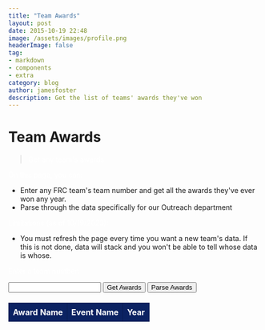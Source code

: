 ```yaml
---
title: "Team Awards"
layout: post
date: 2015-10-19 22:48
image: /assets/images/profile.png
headerImage: false
tag:
- markdown
- components
- extra
category: blog
author: jamesfoster 
description: Get the list of teams' awards they've won
---
```


# Team Awards
> Get any team's awards

On this page, you can:

- Enter any FRC team's team number and get all the awards they've ever won any year.
- Parse through the data specifically for our Outreach department

Limitations (as of 10/19/2023):

- You must refresh the page every time you want a new team's data. If this is not done, data will stack and you won't be able to tell whose data is whose.

<html lang="en">
<head>
    <meta charset="UTF-8">
    <meta name="viewport" content="width=device-width, initial-scale=1.0">
    <title>Team Awards</title>
    <style>
        p, table, thead, tr, th, td, tbody {
            color: white;
        }
        table {
            border-collapse: collapse;
            width: 100%;
            margin-top: 20px;
        }
        thead {
            background-color: #0b2262;
            color: white;
        }
        th, td {
            border: 1px solid #091b4f;
            padding: 8px;
            text-align: left;
        }
        tr:nth-child(even) {
            background-color: #091b4f;
        }
        .winner-background {
            background-color: #FFA500;
        }
        .impact-background {
            background-color: #61C0BF;
        }
        .rei-background {
            background-color: green;
        }
    </style>
</head>
<body>
    <p>Enter a team number:</p>
    <input id="teamNumber" type="text">
    <button onclick="fetchAwards()">Get Awards</button>
    <button onclick="parseAwards()">Parse Awards</button>
    <table id="data-table">
        <thead>
            <tr>
                <th>Award Name</th>
                <th>Event Name</th>
                <th>Year</th>
            </tr>
        </thead>
        <tbody>
            <!-- Data will be displayed here -->
        </tbody>
    </table>
    <script>
        function fetchAwards() {
            // Clear existing rows in the table (except headers)
            const dataTable = document.getElementById("data-table");
            const tbody = dataTable.querySelector("tbody");
            tbody.innerHTML = ""; // Remove all rows
            const teamNumber = document.getElementById("teamNumber").value;
            const apiKey = "IJGdHobToWBkfqCzNHRKGWKyy66mMiOl7A7IOs1WjcgfS4d6sIryBqQWsALTPTVv";
            const apiUrl = "https://www.thebluealliance.com/api/v3";
            const teamKey = "frc" + teamNumber; // Replace with the team key you want to retrieve awards for
            // Define the endpoint and parameters
            const endpoint = `/team/${teamKey}/awards`;
            const requestUrl = `${apiUrl}${endpoint}`;
            fetch(requestUrl, {
                headers: {
                    "X-TBA-Auth-Key": apiKey,
                }
            })
            .then(response => response.json())
            .then(data => {
                if (Array.isArray(data)) {
                    console.log(data);
                    // Iterate through the award data and create table rows
                    data.forEach(award => {
                        const row = dataTable.insertRow();         
                        // Create cells for each piece of data
                        const awardNameCell = row.insertCell(0);
                        const eventNameCell = row.insertCell(1);
                        const yearCell = row.insertCell(2);
                        // Populate the cells with award data
                        awardNameCell.textContent = award.name;
                        eventNameCell.textContent = award.event_name;
                        yearCell.textContent = award.year;
                    });
                } else {
                    console.error("Data received from the API is not an array.");
                }
            })
            .catch(error => {
                console.error("Error fetching data:", error);
            });
        }
        function parseAwards() {
            const dataTable = document.getElementById("data-table");
            const rows = dataTable.querySelectorAll("tr");
            rows.forEach(row => {
                const cells = row.querySelectorAll("td");
                cells.forEach(cell => {
                    const text = cell.textContent;
                    if (text.includes("Regional Winners")) {
                        cell.classList.add("winner-background");
                    } else if (text.includes("Regional Chairman's Award") || text.includes("Regional FIRST Impact Award")) {
                        cell.classList.add("impact-background");
                    } else if (text.includes("Regional Engineering Inspiration Award")) {
                        cell.classList.add("rei-background");
                    }
                });
            });
        }
    </script>
</body>
</html>
